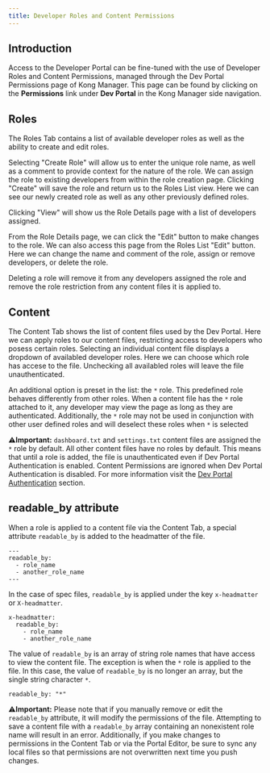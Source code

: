 ```yaml
---
title: Developer Roles and Content Permissions
---
```


## Introduction

Access to the Developer Portal can be fine-tuned with the use of Developer Roles and Content Permissions, managed through the Dev Portal Permissions page of Kong Manager. This page can be found by clicking on the **Permissions** link under **Dev Portal** in the Kong Manager side navigation.

## Roles

The Roles Tab contains a list of available developer roles as well as the ability to create and edit roles.

Selecting "Create Role" will allow us to enter the unique role name, as well as a comment to provide context for the nature of the role. We can assign the role to existing developers from within the role creation page. Clicking "Create" will save the role and return us to the Roles List view. Here we can see our newly created role as well as any other previously defined roles.

Clicking "View" will show us the Role Details page with a list of developers assigned.

From the Role Details page, we can click the "Edit" button to make changes to the role. We can also access this page from the Roles List "Edit" button. Here we can change the name and comment of the role, assign or remove developers, or delete the role.

Deleting a role will remove it from any developers assigned the role and remove the role restriction from any content files it is applied to.

## Content

The Content Tab shows the list of content files used by the Dev Portal. Here we can apply roles to our content files, restricting access to  developers who posess certain roles. Selecting an individual content file displays a dropdown of availabled developer roles. Here we can choose which role has accese to the file. Unchecking all availabled roles will leave the file unauthenticated.

An additional option is preset in the list: the `*` role. This predefined role behaves differently from other roles. When a content file has the `*` role attached to it, any developer may view the page as long as they are authenticated. Additionally, the `*` role may not be used in conjunction with other user defined roles and will deselect these roles when `*` is selected

⚠️**Important:** `dashboard.txt` and `settings.txt` content files are assigned the `*` role by default. All other content files have no roles by default. This means that until a role is added, the file is unauthenticated even if Dev Portal Authentication is enabled. Content Permissions are ignored when Dev Portal Authentication is disabled. For more information visit the <a href="/enterprise/{{page.kong_version}}/developer-portal/configuration/authentication">Dev Portal Authentication</a> section.

## readable_by attribute

When a role is applied to a content file via the Content Tab, a special attribute `readable_by` is added to the headmatter of the file.

```
---
readable_by:
  - role_name
  - another_role_name
---
```

 In the case of spec files, `readable_by` is applied under the key `x-headmatter` or `X-headmatter`.

```
x-headmatter:
  readable_by:
    - role_name
    - another_role_name
```

The value of `readable_by` is an array of string role names that have access to view the content file. The exception is when the `*` role is applied to the file. In this case, the value of `readable_by` is no longer an array, but the single string character `*`.

```
readable_by: "*"
```

⚠️**Important:** Please note that if you manually remove or edit the `readable_by` attribute, it will modify the permissions of the file. Attempting to save a content file with a `readable_by` array containing an nonexistent role name will result in an error. Additionally, if you make changes to permissions in the Content Tab or via the Portal Editor, be sure to sync any local files so that permissions are not overwritten next time you push changes.
